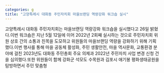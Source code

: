 ```yaml
---
categories: g
title: "고양특례시 대화동 주민자치회 마을브랜딩 역량강화 워크숍 실시"
---
```

고양특례시 대화동 주민자치회는 마을브랜딩 역량강화 워크숍을 실시했다고 26일 밝혔다.이번 워크숍은 지난 5월 12일에 이어 2022년 2회째 실시하는 것으로 주민자치회 위원 상호 간의 소통과 친목을 도모하고 위원들의 마을브랜딩 역량을 강화하기 위해 기획했다.이번 행사를 통해 마을 공동체 활성화, 주민 생활안전, 마을 역사문화, 교통환경 분야에 걸친 2023년도 대화동 주민총회 주요 의제과 2022년 주민자치 사업 변경 신청 건을 심의했다.또한 위원들이 함께 강화군 석모도 수목원과 김포시 애기봉 평화생태공원을 탐방하면서 주민 맞춤형